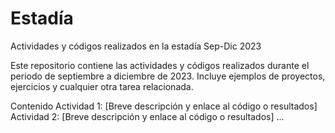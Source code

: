 # Estadía
Actividades y códigos realizados en la estadía Sep-Dic 2023

Este repositorio contiene las actividades y códigos realizados durante el periodo de septiembre a diciembre de 2023. Incluye ejemplos de proyectos, ejercicios y cualquier otra tarea relacionada.

Contenido
Actividad 1: [Breve descripción y enlace al código o resultados]
Actividad 2: [Breve descripción y enlace al código o resultados]
...
